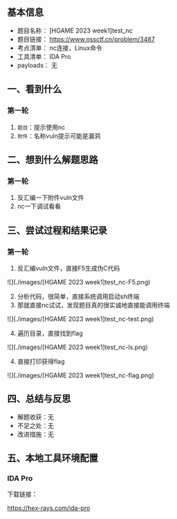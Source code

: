 ## 基本信息

- 题目名称： [HGAME 2023 week1]test_nc
- 题目链接： https://www.nssctf.cn/problem/3487
- 考点清单： nc连接，Linux命令
- 工具清单： IDA Pro
- payloads： 无

## 一、看到什么

### 第一轮

1. `题目`：提示使用nc
2. `附件`：名称vuln提示可能是漏洞

## 二、想到什么解题思路

### 第一轮

1. 反汇编一下附件vuln文件
2. nc一下调试看看

## 三、尝试过程和结果记录

### 第一轮

1. 反汇编vuln文件，直接F5生成伪C代码

![](./images/[HGAME 2023 week1]test_nc-F5.png)

2. 分析代码，很简单，直接系统调用启动sh终端
3. 那就直接nc试试，发现题目真的很实诚地直接能调用终端

![](./images/[HGAME 2023 week1]test_nc-test.png)

4. 遍历目录，直接找到flag

![](./images/[HGAME 2023 week1]test_nc-ls.png)

4. 直接打印获得flag

![](./images/[HGAME 2023 week1]test_nc-flag.png)

## 四、总结与反思

- 解题收获：无
- 不足之处：无
- 改进措施：无

## 五、本地工具环境配置

### IDA Pro

下载链接：

https://hex-rays.com/ida-pro

